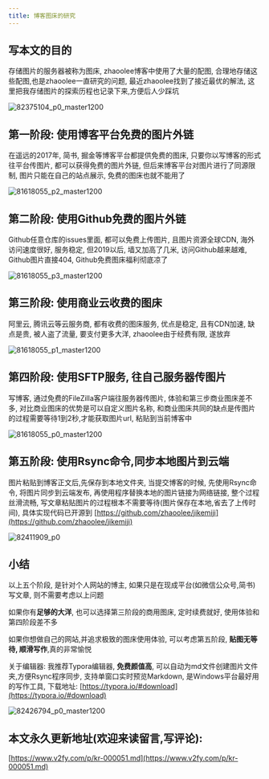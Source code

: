```yaml
---
title: 博客图床的研究
---
```




##  写本文的目的

存储图片的服务器被称为图床, zhaoolee博客中使用了大量的配图, 合理地存储这些配图,也是zhaoolee一直研究的问题, 最近zhaoolee找到了接近最优的解法, 这里把我存储图片的探索历程也记录下来,方便后人少踩坑

![82375104_p0_master1200](https://www.v2fy.com/asset/0i/jikemiji/jikemiji-md/kr-000051.assets/82375104_p0_master1200.jpg)



## 第一阶段: 使用博客平台免费的图片外链

在遥远的2017年, 简书, 掘金等博客平台都提供免费的图床, 只要你以写博客的形式往平台传图片, 都可以获得免费的图片外链, 但后来博客平台对图片进行了同源限制, 图片只能在自己的站点展示, 免费的图床也就不能用了

![81618055_p2_master1200](https://www.v2fy.com/asset/0i/jikemiji/jikemiji-md/kr-000051.assets/81618055_p2_master1200.jpg)



## 第二阶段: 使用Github免费的图片外链

Github任意仓库的issues里面, 都可以免费上传图片, 且图片资源全球CDN, 海外访问速度很好, 服务稳定, 但2019以后, 墙又加高了几米, 访问Github越来越难, Github图片直接404, Github免费图床福利彻底凉了



![81618055_p3_master1200](https://www.v2fy.com/asset/0i/jikemiji/jikemiji-md/kr-000051.assets/81618055_p3_master1200.jpg)



## 第三阶段: 使用商业云收费的图床

阿里云, 腾讯云等云服务商, 都有收费的图床服务, 优点是稳定, 且有CDN加速, 缺点是贵, 被人盗了流量, 要支付更多大洋, zhaoolee由于经费有限, 遂放弃

![81618055_p1_master1200](https://www.v2fy.com/asset/0i/jikemiji/jikemiji-md/kr-000051.assets/81618055_p1_master1200.jpg)

## 第四阶段: 使用SFTP服务, 往自己服务器传图片

写博客, 通过免费的FileZilla客户端往服务器传图片, 体验和第三步商业图床差不多, 对比商业图床的优势是可以自定义图片名称, 和商业图床共同的缺点是传图片的过程需要等待1到2秒,才能获取图片url, 粘贴到当前博客中

![81618055_p0_master1200](https://www.v2fy.com/asset/0i/jikemiji/jikemiji-md/kr-000051.assets/81618055_p0_master1200.jpg)



## 第五阶段: 使用Rsync命令,同步本地图片到云端

图片粘贴到博客正文后,先保存到本地文件夹, 当提交博客的时候, 先使用Rsync命令, 将图片同步到云端发布, 再使用程序替换本地的图片链接为网络链接, 整个过程丝滑流畅, 写文章粘贴图片的过程根本不需要等待(图片保存在本地,省去了上传时间), 具体实现代码已开源到 [https://github.com/zhaoolee/jikemiji](https://github.com/zhaoolee/jikemiji)


![82411909_p0](https://www.v2fy.com/asset/0i/jikemiji/jikemiji-md/kr-000051.assets/82411909_p0.png)



## 小结



以上五个阶段, 是针对个人网站的博主, 如果只是在现成平台(如微信公众号,简书)写文章, 则不需要考虑以上问题

如果你有**足够的大洋**, 也可以选择第三阶段的商用图床, 定时续费就好, 使用体验和第四阶段差不多

如果你想做自己的网站,并追求极致的图床使用体验, 可以考虑第五阶段, **贴图无等待, 顺滑写作**,真的非常愉悦

关于编辑器: 我推荐Typora编辑器, **免费颜值高**, 可以自动为md文件创建图片文件夹,方便Rsync程序同步, 支持单窗口实时预览Markdown, 是Windows平台最好用的写作工具, 下载地址: [https://typora.io/#download](https://typora.io/#download)


![82426794_p0_master1200](https://www.v2fy.com/asset/0i/jikemiji/jikemiji-md/kr-000051.assets/82426794_p0_master1200.jpg)


## 本文永久更新地址(欢迎来读留言,写评论):

[https://www.v2fy.com/p/kr-000051.md](https://www.v2fy.com/p/kr-000051.md)
